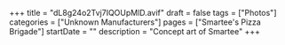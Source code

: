 +++
title = "dL8g24o2Tvj7IQOUpMlD.avif"
draft = false
tags = ["Photos"]
categories = ["Unknown Manufacturers"]
pages = ["Smartee's Pizza Brigade"]
startDate = ""
description = "Concept art of Smartee"
+++
